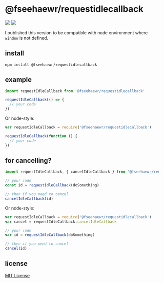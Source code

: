 # @fseehaewr/requestidlecallback

![](https://img.shields.io/badge/version-1.0.0-green.svg) ![](https://img.shields.io/badge/license-MIT-blue.svg)

I published this version to be compatible with node environment where `window` is not defined.

## install

```
npm install @fseehaewr/requestidlecallback
```

## example

```javascript
import requestIdleCallback from '@fseehaewr/requestidlecallback'

requestIdleCallback(() => {
  // your code
})
```

Or node-style:

```javascript
var requestIdleCallback = require('@fseehaewr/requestidlecallback')

requestIdleCallback(function () {
  // your code
})
```

## for cancelling?

```javascript
import requestIdleCallback, { cancelIdleCallback } from '@fseehaewr/requestidlecallback'

// your code
const id = requestIdleCallback(doSomething)

// then if you need to cancel
cancelIdleCallback(id)
```

Or node-style:

```javascript
var requestIdleCallback = require('@fseehaewr/requestidlecallback')
var cancel = requestIdleCallback.cancelIdleCallback

// your code
var id = requestIdleCallback(doSomething)

// then if you need to cancel
cancel(id)
```

## license

[MIT License](https://opensource.org/licenses/MIT)
